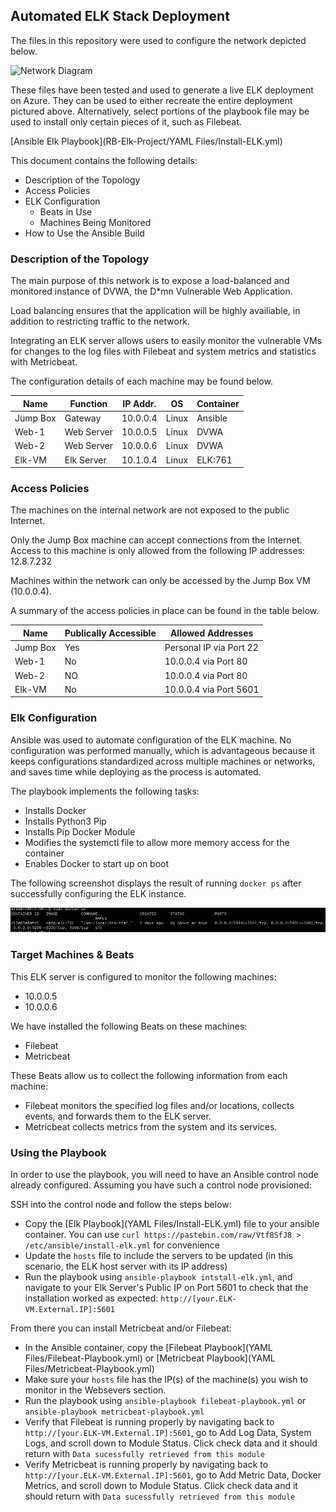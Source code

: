 ## Automated ELK Stack Deployment

The files in this repository were used to configure the network depicted below.

![Network Diagram](RB-Elk-Project/Images/ELK-Stack_Diagram.png)


These files have been tested and used to generate a live ELK deployment on Azure. They can be used to either recreate the entire deployment pictured above. Alternatively, select portions of the playbook file may be used to install only certain pieces of it, such as Filebeat.

  [Ansible Elk Playbook](RB-Elk-Project/YAML Files/Install-ELK.yml)

This document contains the following details:
- Description of the Topology
- Access Policies
- ELK Configuration
  - Beats in Use
  - Machines Being Monitored
- How to Use the Ansible Build


### Description of the Topology

The main purpose of this network is to expose a load-balanced and monitored instance of DVWA, the D*mn Vulnerable Web Application.

Load balancing ensures that the application will be highly availiable, in addition to restricting traffic to the network.

Integrating an ELK server allows users to easily monitor the vulnerable VMs for changes to the log files with Filebeat and system metrics and statistics with Metricbeat.

The configuration details of each machine may be found below.

| Name     | Function   | IP Addr. | OS    | Container |
|----------|------------|----------|-------|-----------|
| Jump Box | Gateway    | 10.0.0.4 | Linux | Ansible   |
| Web-1    | Web Server | 10.0.0.5 | Linux | DVWA      |
| Web-2    | Web Server | 10.0.0.6 | Linux | DVWA      |
| Elk-VM   | Elk Server | 10.1.0.4 | Linux | ELK:761   |

### Access Policies

The machines on the internal network are not exposed to the public Internet. 

Only the Jump Box machine can accept connections from the Internet. Access to this machine is only allowed from the following IP addresses: 12.8.7.232


Machines within the network can only be accessed by the Jump Box VM (10.0.0.4).

A summary of the access policies in place can be found in the table below.

| Name     | Publically Accessible | Allowed Addresses         |
|----------|-----------------------|---------------------------|
| Jump Box | Yes                   | Personal IP via Port 22   |
| Web-1    | No                    | 10.0.0.4 via Port 80      |
| Web-2    | NO                    | 10.0.0.4 via Port 80      |
| Elk-VM   | No                    | 10.0.0.4 via Port 5601    |

### Elk Configuration

Ansible was used to automate configuration of the ELK machine. No configuration was performed manually, which is advantageous because it keeps configurations standardized across multiple machines or networks, and saves time while deploying as the process is automated.

The playbook implements the following tasks:
- Installs Docker
- Installs Python3 Pip 
- Installs Pip Docker Module
- Modifies the systemctl file to allow more memory access for the container
- Enables Docker to start up on boot

The following screenshot displays the result of running `docker ps` after successfully configuring the ELK instance.

![Docker Screenshot](Images/docker-ps.png)

### Target Machines & Beats
This ELK server is configured to monitor the following machines:
- 10.0.0.5
- 10.0.0.6

We have installed the following Beats on these machines:
- Filebeat
- Metricbeat

These Beats allow us to collect the following information from each machine:
- Filebeat monitors the specified log files and/or locations, collects events, and forwards them to the ELK server.
- Metricbeat collects metrics from the system and its services.

### Using the Playbook
In order to use the playbook, you will need to have an Ansible control node already configured. Assuming you have such a control node provisioned: 

SSH into the control node and follow the steps below:
- Copy the [Elk Playbook](YAML Files/Install-ELK.yml) file to your ansible container. You can use ```curl https://pastebin.com/raw/Vtf8SfJ8 > /etc/ansible/install-elk.yml``` for convenience
- Update the ```hosts``` file to include the servers to be updated (in this scenario, the ELK host server with its IP address)
- Run the playbook using ```ansible-playbook intstall-elk.yml```, and navigate to your Elk Server's Public IP on Port 5601 to check that the installation worked as expected: ```http://[your.ELK-VM.External.IP]:5601```

From there you can install Metricbeat and/or Filebeat:
- In the Ansible container, copy the [Filebeat Playbook](YAML Files/Filebeat-Playbook.yml) or [Metricbeat Playbook](YAML Files/Metricbeat-Playbook.yml)
- Make sure your ```hosts``` file has the IP(s) of the machine(s) you wish to monitor in the Websevers section.
- Run the playbook using ```ansible-playbook filebeat-playbook.yml``` or ```ansible-playbook metricbeat-playbook.yml```
- Verify that Filebeat is running properly by navigating back to ```http://[your.ELK-VM.External.IP]:5601```, go to Add Log Data, System Logs, and scroll down to Module Status. Click check data and it should return with ```Data sucessfully retrieved from this module```
- Verify Metricbeat is running properly by navigating back to ```http://[your.ELK-VM.External.IP]:5601```, go to Add Metric Data, Docker Metrics, and scroll down to Module Status. Click check data and it should return with ```Data sucessfully retrieved from this module```

